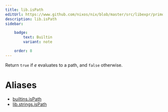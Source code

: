 ```yaml
---
title: lib.isPath
editUrl: https://www.github.com/nixos/nix/blob/master/src/libexpr/primops.cc
description: lib.isPath
sidebar:

    badge:
        text: Builtin
        variant: note

    order: 8
---
```


Return `true` if *e* evaluates to a path, and `false` otherwise.


# Aliases

- [builtins.isPath](/nix-doc-comments/reference/builtins/builtins-isPath)
- [lib.strings.isPath](/nix-doc-comments/reference/lib/strings/lib-strings-isPath)


